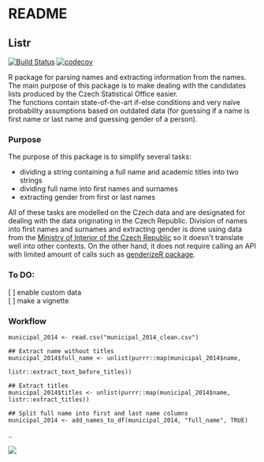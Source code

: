 # README

## Listr

[![Build Status](https://travis-ci.org/skvrnami/listr.svg?branch=master)](https://travis-ci.org/skvrnami/listr)
[![codecov](https://codecov.io/gh/skvrnami/listr/branch/master/graph/badge.svg)](https://codecov.io/gh/skvrnami/listr)

R package for parsing names and extracting information from the names. 
The main purpose of this package is to make dealing with the candidates lists 
produced by the Czech Statistical Office easier.  
The functions contain state-of-the-art if-else conditions and very naïve probability assumptions
based on outdated data (for guessing if a name is first name or last name and guessing gender of 
a person). 

### Purpose

The purpose of this package is to simplify several tasks:  

* dividing a string containing a full name and academic titles into two strings
* dividing full name into first names and surnames
* extracting gender from first or last names

All of these tasks are modelled on the Czech data and are designated for dealing with the
data originating in the Czech Republic. Division of names into first names and surnames and
extracting gender is done using data from the [Ministry of Interior of the Czech Republic](http://www.mvcr.cz/clanek/statistika-prijmeni-a-krestnich-jmen.aspx)
so it doesn't translate well into other contexts. 
On the other hand, it does not require calling an API with limited amount of calls such as 
[genderizeR package](https://cran.r-project.org/web/packages/genderizeR/index.html).

### To DO:

[ ] enable custom data  
[ ] make a vignette

### Workflow

```
municipal_2014 <- read.csv("municipal_2014_clean.csv")

## Extract name without titles
municipal_2014$full_name <- unlist(purrr::map(municipal_2014$name,
                                              listr::extract_text_before_titles))
                                              
## Extract titles
municipal_2014$titles <- unlist(purrr::map(municipal_2014$name, listr::extract_titles))

## Split full name into first and last name columns
municipal_2014 <- add_names_to_df(municipal_2014, "full_name", TRUE)
```

..

![](https://media.giphy.com/media/LlkmMze9qHTNu/giphy.gif)

